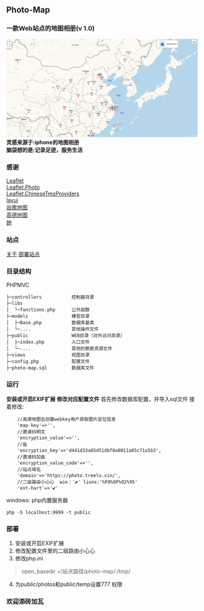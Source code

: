 ## Photo-Map
### 一款Web站点的地图相册(v 1.0)
![](./public/readme1.png)
**灵感来源于:iphone的地图相册**<br>
**脑袋想的是:记录足迹，服务生活**<br>
### 感谢
[Leaflet](https://github.com/Leaflet/Leaflet)<br>
[Leaflet.Photo](https://github.com/turban/Leaflet.Photo)<br>
[Leaflet.ChineseTmsProviders](https://github.com/htoooth/Leaflet.ChineseTmsProviders)<br>
[layui](https://www.layui.com/)<br>
[谷歌地图]()<br>
[高德地图](https://www.amap.com/)<br>
[她]()
### 站点
[关于](https://blog.treelo.xin/2019/06/09/photo-map/)
[部署站点](https://photo.treelo.xin/)

### 目录结构
PHPMVC
~~~
├─controllers           控制器目录
├─libs                  
│  └─functions.php      公共函数   
├─models                模型目录
│  ├─Base.php           数据库基类    
│  └─....               其他操作文件
├─public                WEB目录（对外访问目录）
│  ├─index.php          入口文件      
│  └─....               其他的都是资源文件
├─views                 视图目录
├─config.php            配置文件
├─photo-map.sql         数据库文件
~~~
### 运行
**安装或开启EXIF扩展**
**修改对应配置文件**
首先修改数据库配置，并导入sql文件
接着修改:
~~~
    //高德地图去创建webkey用户获取图片定位信息
    'map-key'=>'',
    //邀请码明文 
    'encryption_value'=>'',
    //盐
    'encryption_key'=>'d441d33a65d51dbf0a8011a85c71a5b3',
    //邀请码加盐
    'encryption_value_code'=>'',
    //站点域名
    'domain'=>'https://photo.treelo.xin/',
    //二级路由小心心  win：'💕' liunx:'%F0%9F%92%95'
    'ext-hart'=>'💕'
~~~
windows:
php内置服务器
~~~
php -S localhost:9999 -t public
~~~

### 部署
1. 安装或开启EXIF扩展
2. 修改配置文件里的二级路由小心心
3. 修改php.ini
>open_basedir =/站点路径/photo-map/:/tmp/
4. 为public/photos和public/temp设置777 权限

### 欢迎添砖加瓦

